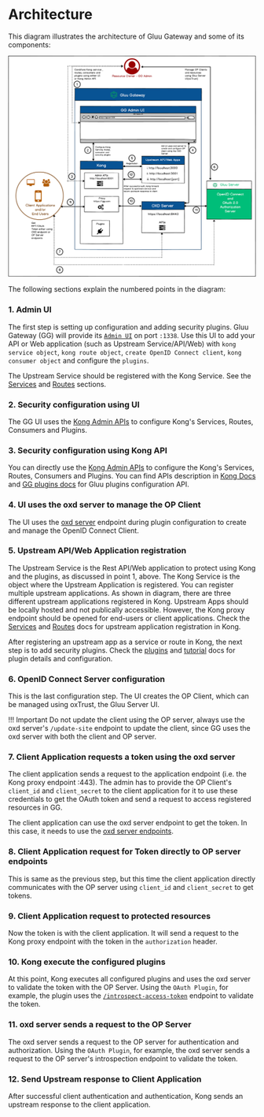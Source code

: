 # Architecture

This diagram illustrates the architecture of Gluu Gateway and some of its components:

![gg-architecture.png](img/gg-architecture.png)

The following sections explain the numbered points in the diagram:

### 1. Admin UI

The first step is setting up configuration and adding security plugins. Gluu Gateway (GG) will provide its [`Admin UI`](./admin-gui.md) on port `:1338`. Use this UI to add your API or Web application (such as Upstream Service/API/Web) with `kong service object`, `kong route object`, `create OpenID Connect client`, `kong consumer object` and configure the `plugins`. 

The Upstream Service should be registered with the Kong Service. See the [Services](./admin-gui.md#services) and [Routes](./admin-gui.md#routes) sections.

### 2. Security configuration using UI

The GG UI uses the [Kong Admin APIs](https://docs.konghq.com/1.3.x/admin-api/) to configure Kong's Services, Routes, Consumers and Plugins.

### 3. Security configuration using Kong API

You can directly use the [Kong Admin APIs](https://docs.konghq.com/1.3.x/admin-api/) to configure the Kong's Services, Routes, Consumers and Plugins. You can find APIs description in [Kong Docs](https://docs.konghq.com/1.3.x/admin-api/) and [GG plugins docs](./plugin/gluu-openid-connect-uma-pep.md) for Gluu plugins configuration API.

### 4. UI uses the oxd server to manage the OP Client

The UI uses the [oxd server](https://gluu.org/docs/oxd/4.0/) endpoint during plugin configuration to create and manage the OpenID Connect Client.

### 5. Upstream API/Web Application registration

The Upstream Service is the Rest API/Web application to protect using Kong and the plugins, as discussed in point 1, above. The Kong Service is the object where the Upstream Application is registered. You can register multiple upstream applications. As shown in diagram, there are three different upstream applications registered in Kong. Upstream Apps should be locally hosted and not publically accessible. However, the Kong proxy endpoint should be opened for end-users or client applications. Check the [Services](./admin-gui.md#services) and [Routes](./admin-gui.md#routes) docs for upstream application registration in Kong.

After registering an upstream app as a service or route in Kong, the next step is to add security plugins. Check the [plugins](./plugin/gluu-openid-connect-uma-pep.md) and [tutorial](./tutorials/oidc-steppedup-auth-tutorial.md) docs for plugin details and configuration.

### 6. OpenID Connect Server configuration

This is the last configuration step. The UI creates the OP Client, which can be managed using oxTrust, the Gluu Server UI.

!!! Important
    Do not update the client using the OP server, always use the oxd server's `/update-site` endpoint to update the client, since GG uses the oxd server with both the client and OP server.
    
### 7. Client Application requests a token using the oxd server

The client application sends a request to the application endpoint (i.e. the Kong proxy endpoint :443). The admin has to provide the OP Client's `client_id` and `client_secret` to the client application for it to use these credentials to get the OAuth token and send a request to access registered resources in GG.

The client application can use the oxd server endpoint to get the token. In this case, it needs to use the [oxd server endpoints](https://gluu.org/docs/oxd/4.0/api/).

### 8. Client Application request for Token directly to OP server endpoints

This is same as the previous step, but this time the client application directly communicates with the OP server using `client_id` and `client_secret` to get tokens.

### 9. Client Application request to protected resources

Now the token is with the client application. It will send a request to the Kong proxy endpoint with the token in the `authorization` header. 

### 10. Kong execute the configured plugins

At this point, Kong executes all configured plugins and uses the oxd server to validate the token with the OP Server. Using the `OAuth Plugin`, for example, the plugin uses the [`/introspect-access-token`](https://gluu.org/docs/oxd/4.0/api/#introspect-access-token) endpoint to validate the token.

### 11. oxd server sends a request to the OP Server

The oxd server sends a request to the OP server for authentication and authorization. Using the `OAuth Plugin`, for example, the oxd server sends a request to the OP server's introspection endpoint to validate the token.

### 12. Send Upstream response to Client Application

After successful client authentication and authentication, Kong sends an upstream response to the client application.
